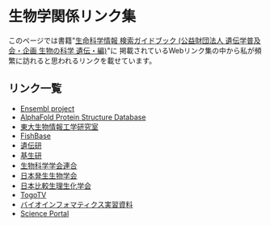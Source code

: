 # 生物学関係リンク集
このページでは書籍"[生命科学情報 検索ガイドブック (公益財団法人 遺伝学普及会・企画 生物の科学 遺伝・編)]()"に
掲載されているWebリンク集の中から私が頻繁に訪れると思われるリンクを載せています。

## リンク一覧
- [Ensembl project](https://asia.ensembl.org/index.html)
- [AlphaFold Protein Structure Database](https://alphafold.com)
- [東大生物情報工学研究室](http://www.bi.a.u-tokyo.ac.jp/?shimizu/bio/intro.html)
- [FishBase](https://www.fishbase.se/search.php)
- [遺伝研](https://www.nig.ac.jp)
- [基生研](https://www.nibb.ac.jp)
- [生物科学学会連合](https://seikaren.org)
- [日本発生生物学会](https://www.jsdb.jp)
- [日本比較生理生化学会](https://jscpb.org)
- [TogoTV](https://togotv.dbcls.jp)
- [バイオインフォマティクス実習資料](https://lecture.ecc.u-tokyo.ac.jp/?ashimizu/bioinfo/)
- [Science Portal](https://scienceportal.jst.go.jp)
